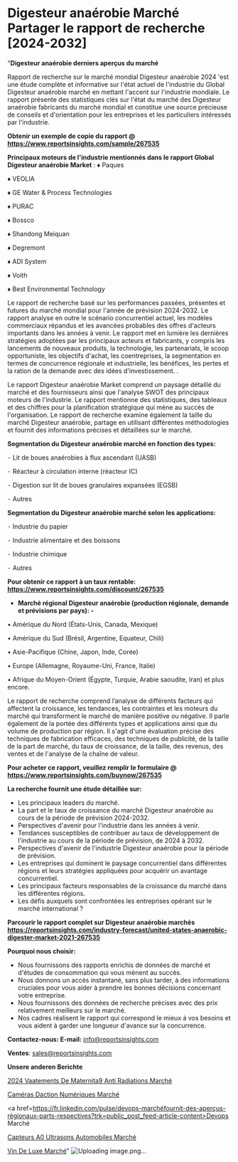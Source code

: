 # Digesteur anaérobie Marché Partager le rapport de recherche [2024-2032]

"<strong>Digesteur anaérobie derniers aperçus du marché</strong>

Rapport de recherche sur le marché mondial Digesteur anaérobie 2024 'est une étude complète et informative sur l'état actuel de l'industrie du Global Digesteur anaérobie marché en mettant l'accent sur l'industrie mondiale. Le rapport présente des statistiques clés sur l'état du marché des Digesteur anaérobie fabricants du marché mondial et constitue une source précieuse de conseils et d'orientation pour les entreprises et les particuliers intéressés par l'industrie.

<strong>Obtenir un exemple de copie du rapport @ <a href=https://www.reportsinsights.com/sample/267535>https://www.reportsinsights.com/sample/267535</a></strong>

<strong>Principaux moteurs de l'industrie mentionnés dans le rapport Global Digesteur anaérobie Market</strong> :
♦ Paques

♦ VEOLIA

♦ GE Water & Process Technologies

♦ PURAC

♦ Bossco

♦ Shandong Meiquan

♦ Degremont

♦ ADI System

♦ Voith

♦ Best Environmental Technology

Le rapport de recherche basé sur les performances passées, présentes et futures du marché mondial pour l'année de prévision 2024-2032. Le rapport analyse en outre le scénario concurrentiel actuel, les modèles commerciaux répandus et les avancées probables des offres d'acteurs importants dans les années à venir. Le rapport met en lumière les dernières stratégies adoptées par les principaux acteurs et fabricants, y compris les lancements de nouveaux produits, la technologie, les partenariats, le scoop opportuniste, les objectifs d'achat, les coentreprises, la segmentation en termes de concurrence régionale et industrielle, les bénéfices, les pertes et la ration de la demande avec des idées d'investissement. .

Le rapport Digesteur anaérobie Market comprend un paysage détaillé du marché et des fournisseurs ainsi que l'analyse SWOT des principaux moteurs de l'industrie. Le rapport mentionne des statistiques, des tableaux et des chiffres pour la planification stratégique qui mène au succès de l'organisation. Le rapport de recherche examine également la taille du marché Digesteur anaérobie, partage en utilisant différentes méthodologies et fournit des informations précises et détaillées sur le marché.

<strong>Segmentation du Digesteur anaérobie marché en fonction des types:</strong>


⁃ Lit de boues anaérobies à flux ascendant (UASB)

⁃ Réacteur à circulation interne (réacteur IC)

⁃ Digestion sur lit de boues granulaires expansées (EGSB)

⁃ Autres

<strong>Segmentation du Digesteur anaérobie marché selon les applications:</strong>


⁃ Industrie du papier

⁃ Industrie alimentaire et des boissons

⁃ Industrie chimique

⁃ Autres

<strong>Pour obtenir ce rapport à un taux rentable: <a href=https://www.reportsinsights.com/discount/267535>https://www.reportsinsights.com/discount/267535</a></strong>
<ul>
  <li><strong>Marché régional Digesteur anaérobie (production régionale, demande et prévisions par pays): -</strong></li>
</ul>
• Amérique du Nord (États-Unis, Canada, Mexique)

• Amérique du Sud (Brésil, Argentine, Equateur, Chili)

• Asie-Pacifique (Chine, Japon, Inde, Corée)

• Europe (Allemagne, Royaume-Uni, France, Italie)

• Afrique du Moyen-Orient (Égypte, Turquie, Arabie saoudite, Iran) et plus encore.

Le rapport de recherche comprend l’analyse de différents facteurs qui affectent la croissance, les tendances, les contraintes et les moteurs du marché qui transforment le marché de manière positive ou négative. Il parle également de la portée des différents types et applications ainsi que du volume de production par région. Il s'agit d'une évaluation précise des techniques de fabrication efficaces, des techniques de publicité, de la taille de la part de marché, du taux de croissance, de la taille, des revenus, des ventes et de l'analyse de la chaîne de valeur.

<strong>Pour acheter ce rapport, veuillez remplir le formulaire @   <a href=https://www.reportsinsights.com/buynow/267535>https://www.reportsinsights.com/buynow/267535</a></strong>

<strong>La recherche fournit une étude détaillée sur:</strong>
<ul>
  <li>Les principaux leaders du marché.</li>
  <li>La part et le taux de croissance du marché Digesteur anaérobie au cours de la période de prévision 2024-2032.</li>
  <li>Perspectives d'avenir pour l'industrie dans les années à venir.</li>
  <li>Tendances susceptibles de contribuer au taux de développement de l'industrie au cours de la période de prévision, de 2024 à 2032.</li>
  <li>Perspectives d'avenir de l'industrie Digesteur anaérobie pour la période de prévision.</li>
  <li>Les entreprises qui dominent le paysage concurrentiel dans différentes régions et leurs stratégies appliquées pour acquérir un avantage concurrentiel.</li>
  <li>Les principaux facteurs responsables de la croissance du marché dans les différentes régions.</li>
  <li>Les défis auxquels sont confrontées les entreprises opérant sur le marché international ?</li>
</ul>

<strong>Parcourir le rapport complet sur Digesteur anaérobie marchés <a href=https://reportsinsights.com/industry-forecast/united-states-anaerobic-digester-market-2021-267535>https://reportsinsights.com/industry-forecast/united-states-anaerobic-digester-market-2021-267535</a></strong>

<strong>Pourquoi nous choisir:</strong>
<ul>
  <li>Nous fournissons des rapports enrichis de données de marché et d'études de consommation qui vous mènent au succès.</li>
  <li>Nous donnons un accès instantané, sans plus tarder, à des informations cruciales pour vous aider à prendre les bonnes décisions concernant votre entreprise.</li>
  <li>Nous fournissons des données de recherche précises avec des prix relativement meilleurs sur le marché.</li>
  <li>Nos cadres réalisent le rapport qui correspond le mieux à vos besoins et vous aident à garder une longueur d'avance sur la concurrence.</li>
</ul>
<strong>Contactez-nous:
</strong><strong>E-mail:</strong> <a href=mailto:info@reportsinsights.com>info@reportsinsights.com</a>

<strong>Ventes</strong>: <a href=mailto:sales@reportsinsights.com>sales@reportsinsights.com</a>

<strong>Unsere anderen Berichte</strong>

<a href=https://www.linkedin.com/pulse/2024-v%C3%AAtements-de-maternit%C3%A9-anti-radiations-march%C3%A9-ip3te/>2024 Vaatements De Maternita9 Anti Radiations Marché</a>

<a href=https://www.linkedin.com/pulse/caméras-daction-numériques-marché-analyse-des-gts8c/>Caméras Daction Numériques Marché</a>

<a href=https://fr.linkedin.com/pulse/devops-marchéfournit-des-aperçus-régionaux-parts-respectives?trk=public_post_feed-article-content>Devops Marché</a>

<a href=https://www.linkedin.com/pulse/capteurs-%C3%A0-ultrasons-automobiles-march%C3%A9-rapport-yurhf/>Capteurs A0 Ultrasons Automobiles Marché</a>

<a href=https://www.linkedin.com/pulse/vin-de-luxe-march%C3%A9-analyse-des-parts-et-pr%C3%A9visions-nthbc/>Vin De Luxe Marché</a>"
![Uploading image.png…]()
